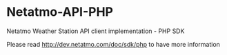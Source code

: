 Netatmo-API-PHP
===============

Netatmo Weather Station API client implementation - PHP SDK

Please read http://dev.netatmo.com/doc/sdk/php to have more information
